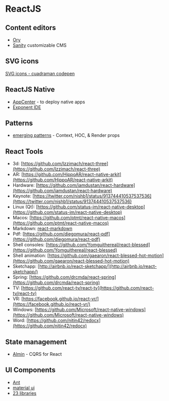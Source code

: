 # ReactJS

## Content editors

* [Ory](https://www.gitbook.com/book/ory/editor/details)
* [Sanity](https://www.sanity.io/) customizable CMS

## SVG icons

[SVG icons - cuadraman codepen](https://cuadraman/LGoXwz)

## ReactJS Native

* [AppCenter](https://appcenter.ms/) - to deploy native apps
* [Exponent IDE](https://getexponent.com)

## Patterns

* [emerging patterns](https://medium.freecodecamp.org/evolving-patterns-in-react-116140e5fe8f) - Context, HOC, & Render props

## React Tools

* 3d: [https://github.com/Izzimach/react-three](https://github.com/Izzimach/react-three)
* AR: [https://github.com/HippoAR/react-native-arkit](https://github.com/HippoAR/react-native-arkit)
* Hardware: [https://github.com/iamdustan/react-hardware](https://github.com/iamdustan/react-hardware)
* Keynote: [https://twitter.com/nishb1/status/913744410537537536](https://twitter.com/nishb1/status/913744410537537536)
* Linux \(Qt\): [https://github.com/status-im/react-native-desktop](https://github.com/status-im/react-native-desktop)
* Macos: [https://github.com/ptmt/react-native-macos](https://github.com/ptmt/react-native-macos)
* Markdown: [react-markdown](https://github.com/rexxars/react-markdown)
* Pdf: [https://github.com/diegomura/react-pdf](https://github.com/diegomura/react-pdf)
* Shell consoles: [https://github.com/Yomguithereal/react-blessed](https://github.com/Yomguithereal/react-blessed)
* Shell animation: [https://github.com/gaearon/react-blessed-hot-motion](https://github.com/gaearon/react-blessed-hot-motion)
* Sketchapp: [http://airbnb.io/react-sketchapp/](http://airbnb.io/react-sketchapp/)
* Spring: [https://github.com/drcmda/react-spring](https://github.com/drcmda/react-spring)
* TV: [https://github.com/react-tv/react-tv](https://github.com/react-tv/react-tv)
* VR: [https://facebook.github.io/react-vr/](https://facebook.github.io/react-vr/)
* Windows: [https://github.com/Microsoft/react-native-windows](https://github.com/Microsoft/react-native-windows)
* Word: [https://github.com/nitin42/redocx](https://github.com/nitin42/redocx)

## State management

* [Almin](https://almin.js.org/) - CQRS for React

## UI Components

* [Ant](https://ant.design/)
* [material ui](http://www.material-ui.com)
* [23 libraries](https://hackernoon.com/23-best-react-ui-component-libraries-and-frameworks-250a81b2ac42)



